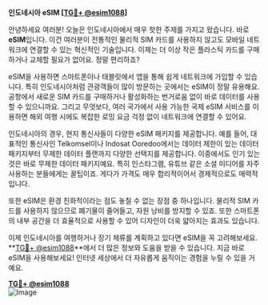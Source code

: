 **인도네시아 eSIM [[TG💪+ @esim1088](https://t.me/s/esim1088)]**

안녕하세요 여러분! 오늘은 인도네시아에서 매우 핫한 주제를 가지고 왔습니다. 바로 **eSIM**입니다. 이건 여러분이 전통적인 물리적 SIM 카드를 사용하지 않고도 모바일 네트워크에 연결할 수 있는 혁신적인 기술입니다. 이제는 더 이상 작은 플라스틱 카드를 구매하거나 교체할 필요가 없어요. 정말 편리하죠? 

eSIM을 사용하면 스마트폰이나 태블릿에서 앱을 통해 쉽게 네트워크에 가입할 수 있습니다. 특히 인도네시아처럼 관광객들이 많이 방문하는 곳에서는 eSIM이 정말 유용해요. 공항에서 새로운 SIM 카드를 구매하거나 활성화하는 번거로움 없이 바로 데이터를 사용할 수 있으니까요. 그리고 무엇보다, 여러 국가에서 사용 가능한 국제 eSIM 서비스를 이용하면 해외 여행 시에도 복잡한 로밍 요금 걱정 없이 네트워크에 연결할 수 있어요.

인도네시아의 경우, 현지 통신사들이 다양한 eSIM 패키지를 제공합니다. 예를 들어, 대표적인 통신사인 Telkomsel이나 Indosat Ooredoo에서는 데이터 제한이 있는 데이터 패키지부터 무제한 데이터 플랜까지 다양한 선택지를 제공합니다. 이중에서도 인기 있는 것은 바로 무제한 데이터 패키지예요. 특히 인스타그램, 유튜브 같은 소셜 미디어를 자주 사용하는 분들에게는 꿀팁이죠. 게다가 가격도 매우 합리적이어서 경제적으로도 매력적입니다.

또한 eSIM은 환경 친화적이라는 점도 놓칠 수 없는 장점 중 하나입니다. 물리적 SIM 카드를 사용하지 않으므로 폐기물이 줄어들고, 자원 낭비를 방지할 수 있죠. 또한 스마트폰의 내부 공간을 더 효율적으로 사용할 수 있어 디자인이 더욱 얇아지는 효과도 있습니다.

이제 인도네시아를 여행하거나 장기 체류를 계획하고 있다면 eSIM을 꼭 고려해보세요. **[TG💪+ @esim1088](https://t.me/s/esim1088)**에서 더 많은 정보와 도움을 받을 수 있습니다. 지금 바로 eSIM을 사용해보세요! 인터넷 세상에서 더 자유롭게 움직이는 경험을 누릴 수 있을 거예요.

**[TG💪+ @esim1088](https://t.me/s/esim1088)**  
![Image](https://i.postimg.cc/Y0z9fWf4/image.png)
